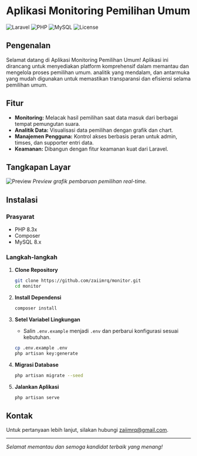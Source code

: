# Aplikasi Monitoring Pemilihan Umum

![Laravel](https://img.shields.io/badge/Laravel-v11.x-red)
![PHP](https://img.shields.io/badge/PHP-v8.3x-blue)
![MySQL](https://img.shields.io/badge/MySQL-v8.x-green)
![License](https://img.shields.io/badge/License-MIT-yellow)

## Pengenalan

Selamat datang di Aplikasi Monitoring Pemilihan Umum! Aplikasi ini dirancang untuk menyediakan platform komprehensif dalam memantau dan mengelola proses pemilihan umum. analitik yang mendalam, dan antarmuka yang mudah digunakan untuk memastikan transparansi dan efisiensi selama pemilihan umum.

## Fitur

-   **Monitoring:** Melacak hasil pemilihan saat data masuk dari berbagai tempat pemungutan suara.
-   **Analitik Data:** Visualisasi data pemilihan dengan grafik dan chart.
-   **Manajemen Pengguna:** Kontrol akses berbasis peran untuk admin, timses, dan supporter entri data.
-   **Keamanan:** Dibangun dengan fitur keamanan kuat dari Laravel.

## Tangkapan Layar

![Preview](images/preview.png)
_Preview grafik pembaruan pemilihan real-time._

## Instalasi

### Prasyarat

-   PHP 8.3x
-   Composer
-   MySQL 8.x

### Langkah-langkah

1. **Clone Repository**

    ```sh
    git clone https://github.com/zaiimrq/monitor.git
    cd monitor
    ```

2. **Install Dependensi**

    ```sh
    composer install
    ```

3. **Setel Variabel Lingkungan**

    - Salin `.env.example` menjadi `.env` dan perbarui konfigurasi sesuai kebutuhan.

    ```sh
    cp .env.example .env
    php artisan key:generate
    ```

4. **Migrasi Database**

    ```sh
    php artisan migrate --seed
    ```

5. **Jalankan Aplikasi**
    ```sh
    php artisan serve
    ```

## Kontak

Untuk pertanyaan lebih lanjut, silakan hubungi [zaiimrq@gmail.com](mailto:zaiimrq@gmail.com).

---

_Selamat memantau dan semoga kandidat terbaik yang menang!_
